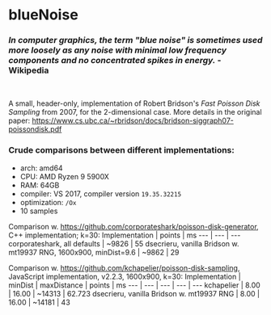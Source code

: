 # blueNoise

### *In computer graphics, the term "blue noise" is sometimes used more loosely as any noise with minimal low frequency components and no concentrated spikes in energy.* - Wikipedia
</br>

A small, header-only, implementation of Robert Bridson's *Fast Poisson Disk Sampling* from 2007, for the 2-dimensional case.
More details in the original paper: https://www.cs.ubc.ca/~rbridson/docs/bridson-siggraph07-poissondisk.pdf

### Crude comparisons between different implementations:
- arch: amd64
- CPU: AMD Ryzen 9 5900X
- RAM: 64GB
- compiler: VS 2017, compiler version `19.35.32215`
- optimization: `/Ox`
- 10 samples

Comparison w. https://github.com/corporateshark/poisson-disk-generator, C++ implementation; k=30:
Implementation | points | ms
--- | --- | ---
corporateshark, all defaults | ~9826 | 55
dsecrieru, vanilla Bridson w. mt19937 RNG, 1600x900, minDist=9.6 | ~9862 | 29

Comparison w. https://github.com/kchapelier/poisson-disk-sampling, JavaScript implementation, v2.2.3, 1600x900, k=30:
Implementation | minDist | maxDistance | points | ms
--- | --- | --- | --- | ---
kchapelier | 8.00 | 16.00 | ~14313 | 62.723
dsecrieru, vanilla Bridson w. mt19937 RNG | 8.00 | 16.00 | ~14181 | 43
